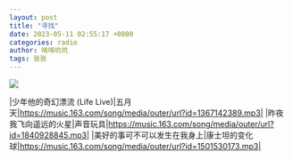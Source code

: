 ```yaml
---
layout: post
title: "寻找"
date: 2023-05-11 02:55:17 +0800
categories: radio
author: 啃啃坑坑
tags: 张张
---
```

![]({{site.baseurl}}/images/cover_20230511.jpg)

|少年他的奇幻漂流 (Life Live)|五月天|https://music.163.com/song/media/outer/url?id=1367142389.mp3|
|昨夜我飞向遥远的火星|声音玩具|https://music.163.com/song/media/outer/url?id=1840928845.mp3|
|美好的事可不可以发生在我身上|康士坦的变化球|https://music.163.com/song/media/outer/url?id=1501530173.mp3|

